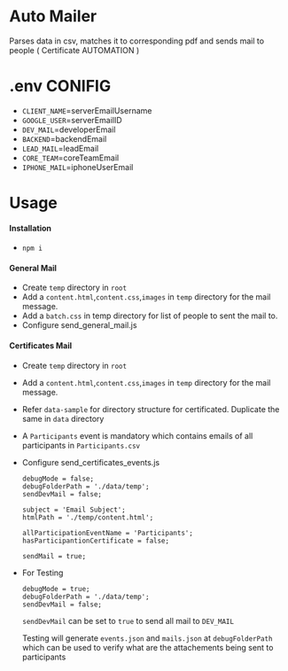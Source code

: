 # Auto Mailer

Parses data in csv, matches it to corresponding pdf and sends mail to people ( Certificate AUTOMATION )

# .env CONIFIG

-   `CLIENT_NAME`=serverEmailUsername
-   `GOOGLE_USER`=serverEmailID
-   `DEV_MAIL`=developerEmail
-   `BACKEND`=backendEmail
-   `LEAD_MAIL`=leadEmail
-   `CORE_TEAM`=coreTeamEmail
-   `IPHONE_MAIL`=iphoneUserEmail

# Usage

#### Installation

-   `npm i`

#### General Mail

-   Create `temp` directory in `root`
-   Add a `content.html`,`content.css`,`images` in `temp` directory for the mail message.
-   Add a `batch.css` in temp directory for list of people to sent the mail to.
-   Configure send_general_mail.js

#### Certificates Mail

-   Create `temp` directory in `root`
-   Add a `content.html`,`content.css`,`images` in `temp` directory for the mail message.
-   Refer `data-sample` for directory structure for certificated. Duplicate the same in `data` directory
-   A `Participants` event is mandatory which contains emails of all participants in `Participants.csv`
-   Configure send_certificates_events.js

    ```
    debugMode = false;
    debugFolderPath = './data/temp';
    sendDevMail = false;

    subject = 'Email Subject';
    htmlPath = './temp/content.html';

    allParticipationEventName = 'Participants';
    hasParticipantionCertificate = false;

    sendMail = true;
    ```

-   For Testing

    ```
    debugMode = true;
    debugFolderPath = './data/temp';
    sendDevMail = false;
    ```

    `sendDevMail` can be set to `true` to send all mail to `DEV_MAIL`

    Testing will generate `events.json` and `mails.json` at `debugFolderPath` which can be used to verify what are the attachements being sent to participants
